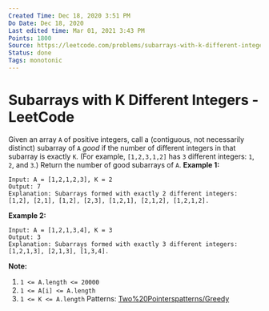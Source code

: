 ```yaml
---
Created Time: Dec 18, 2020 3:51 PM
Do Date: Dec 18, 2020
Last edited time: Mar 01, 2021 3:43 PM
Points: 1800
Source: https://leetcode.com/problems/subarrays-with-k-different-integers/
Status: done
Tags: monotonic
---
```


# Subarrays with K Different Integers - LeetCode

Given an array `A` of positive integers, call a (contiguous, not necessarily distinct) subarray of `A` *good* if the number of different integers in that subarray is exactly `K`.
(For example, `[1,2,3,1,2]` has `3` different integers: `1`, `2`, and `3`.)
Return the number of good subarrays of `A`.
**Example 1:**
```
Input: A = [1,2,1,2,3], K = 2
Output: 7
Explanation: Subarrays formed with exactly 2 different integers: [1,2], [2,1], [1,2], [2,3], [1,2,1], [2,1,2], [1,2,1,2].
```
**Example 2:**
```
Input: A = [1,2,1,3,4], K = 3
Output: 3
Explanation: Subarrays formed with exactly 3 different integers: [1,2,1,3], [2,1,3], [1,3,4].
```
**Note:**
1. `1 <= A.length <= 20000`
2. `1 <= A[i] <= A.length`
3. `1 <= K <= A.length`
Patterns: [Two%20Pointers](Two%20Pointers.md)[patterns/Greedy](patterns/Greedy.md)